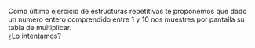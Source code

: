 Como último ejercicio de estructuras repetitivas te proponemos que dado un numero entero comprendido entre 1 y 10 nos muestres por pantalla su tabla de multiplicar.<br>¿Lo intentamos?